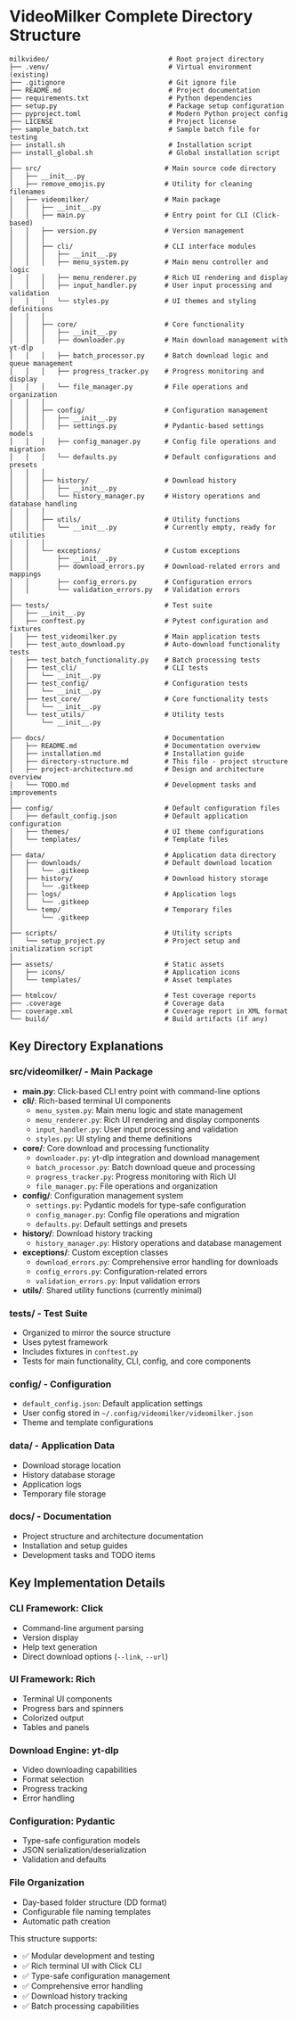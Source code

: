 # VideoMilker Complete Directory Structure

```plaintext
milkvideo/                              # Root project directory
├── .venv/                              # Virtual environment (existing)
├── .gitignore                          # Git ignore file
├── README.md                           # Project documentation
├── requirements.txt                    # Python dependencies
├── setup.py                            # Package setup configuration
├── pyproject.toml                      # Modern Python project config
├── LICENSE                             # Project license
├── sample_batch.txt                    # Sample batch file for testing
├── install.sh                          # Installation script
├── install_global.sh                   # Global installation script
│
├── src/                               # Main source code directory
│   ├── __init__.py
│   ├── remove_emojis.py               # Utility for cleaning filenames
│   ├── videomilker/                   # Main package
│   │   ├── __init__.py
│   │   ├── main.py                    # Entry point for CLI (Click-based)
│   │   ├── version.py                 # Version management
│   │   │
│   │   ├── cli/                       # CLI interface modules
│   │   │   ├── __init__.py
│   │   │   ├── menu_system.py         # Main menu controller and logic
│   │   │   ├── menu_renderer.py       # Rich UI rendering and display
│   │   │   ├── input_handler.py       # User input processing and validation
│   │   │   └── styles.py              # UI themes and styling definitions
│   │   │
│   │   ├── core/                      # Core functionality
│   │   │   ├── __init__.py
│   │   │   ├── downloader.py          # Main download management with yt-dlp
│   │   │   ├── batch_processor.py     # Batch download logic and queue management
│   │   │   ├── progress_tracker.py    # Progress monitoring and display
│   │   │   └── file_manager.py        # File operations and organization
│   │   │
│   │   ├── config/                    # Configuration management
│   │   │   ├── __init__.py
│   │   │   ├── settings.py            # Pydantic-based settings models
│   │   │   ├── config_manager.py      # Config file operations and migration
│   │   │   └── defaults.py            # Default configurations and presets
│   │   │
│   │   ├── history/                   # Download history
│   │   │   ├── __init__.py
│   │   │   └── history_manager.py     # History operations and database handling
│   │   │
│   │   ├── utils/                     # Utility functions
│   │   │   └── __init__.py            # Currently empty, ready for utilities
│   │   │
│   │   └── exceptions/                # Custom exceptions
│   │       ├── __init__.py
│   │       ├── download_errors.py     # Download-related errors and mappings
│   │       ├── config_errors.py       # Configuration errors
│   │       └── validation_errors.py   # Validation errors
│
├── tests/                             # Test suite
│   ├── __init__.py
│   ├── conftest.py                    # Pytest configuration and fixtures
│   ├── test_videomilker.py            # Main application tests
│   ├── test_auto_download.py          # Auto-download functionality tests
│   ├── test_batch_functionality.py    # Batch processing tests
│   ├── test_cli/                      # CLI tests
│   │   └── __init__.py
│   ├── test_config/                   # Configuration tests
│   │   └── __init__.py
│   ├── test_core/                     # Core functionality tests
│   │   └── __init__.py
│   └── test_utils/                    # Utility tests
│       └── __init__.py
│
├── docs/                              # Documentation
│   ├── README.md                      # Documentation overview
│   ├── installation.md                # Installation guide
│   ├── directory-structure.md         # This file - project structure
│   ├── project-architecture.md        # Design and architecture overview
│   └── TODO.md                        # Development tasks and improvements
│
├── config/                            # Default configuration files
│   ├── default_config.json            # Default application configuration
│   ├── themes/                        # UI theme configurations
│   └── templates/                     # Template files
│
├── data/                              # Application data directory
│   ├── downloads/                     # Default download location
│   │   └── .gitkeep
│   ├── history/                       # Download history storage
│   │   └── .gitkeep
│   ├── logs/                          # Application logs
│   │   └── .gitkeep
│   └── temp/                          # Temporary files
│       └── .gitkeep
│
├── scripts/                           # Utility scripts
│   └── setup_project.py               # Project setup and initialization script
│
├── assets/                            # Static assets
│   ├── icons/                         # Application icons
│   └── templates/                     # Asset templates
│
├── htmlcov/                           # Test coverage reports
├── .coverage                          # Coverage data
├── coverage.xml                       # Coverage report in XML format
└── build/                             # Build artifacts (if any)
```

## Key Directory Explanations

### **src/videomilker/** - Main Package

- **main.py**: Click-based CLI entry point with command-line options
- **cli/**: Rich-based terminal UI components
  - `menu_system.py`: Main menu logic and state management
  - `menu_renderer.py`: Rich UI rendering and display components
  - `input_handler.py`: User input processing and validation
  - `styles.py`: UI styling and theme definitions
- **core/**: Core download and processing functionality
  - `downloader.py`: yt-dlp integration and download management
  - `batch_processor.py`: Batch download queue and processing
  - `progress_tracker.py`: Progress monitoring with Rich UI
  - `file_manager.py`: File operations and organization
- **config/**: Configuration management system
  - `settings.py`: Pydantic models for type-safe configuration
  - `config_manager.py`: Config file operations and migration
  - `defaults.py`: Default settings and presets
- **history/**: Download history tracking
  - `history_manager.py`: History operations and database management
- **exceptions/**: Custom exception classes
  - `download_errors.py`: Comprehensive error handling for downloads
  - `config_errors.py`: Configuration-related errors
  - `validation_errors.py`: Input validation errors
- **utils/**: Shared utility functions (currently minimal)

### **tests/** - Test Suite

- Organized to mirror the source structure
- Uses pytest framework
- Includes fixtures in `conftest.py`
- Tests for main functionality, CLI, config, and core components

### **config/** - Configuration

- `default_config.json`: Default application settings
- User config stored in `~/.config/videomilker/videomilker.json`
- Theme and template configurations

### **data/** - Application Data

- Download storage location
- History database storage
- Application logs
- Temporary file storage

### **docs/** - Documentation

- Project structure and architecture documentation
- Installation and setup guides
- Development tasks and TODO items

## Key Implementation Details

### **CLI Framework**: Click

- Command-line argument parsing
- Version display
- Help text generation
- Direct download options (`--link`, `--url`)

### **UI Framework**: Rich

- Terminal UI components
- Progress bars and spinners
- Colorized output
- Tables and panels

### **Download Engine**: yt-dlp

- Video downloading capabilities
- Format selection
- Progress tracking
- Error handling

### **Configuration**: Pydantic

- Type-safe configuration models
- JSON serialization/deserialization
- Validation and defaults

### **File Organization**

- Day-based folder structure (DD format)
- Configurable file naming templates
- Automatic path creation

This structure supports:

- ✅ Modular development and testing
- ✅ Rich terminal UI with Click CLI
- ✅ Type-safe configuration management
- ✅ Comprehensive error handling
- ✅ Download history tracking
- ✅ Batch processing capabilities
